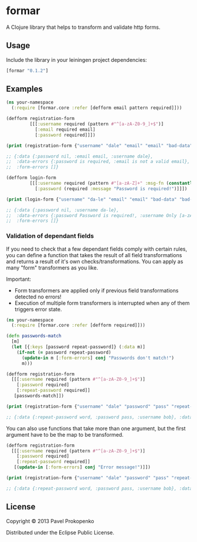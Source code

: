 # formar

A Clojure library that helps to transform and validate http forms.

## Usage

Include the library in your leiningen project dependencies:

```clojure
[formar "0.1.2"]
```

## Examples

```clojure
(ns your-namespace
  (:require [formar.core :refer [defform email pattern required]]))

(defform registration-form
         [[[:username required (pattern #"^[a-zA-Z0-9_]+$")]
           [:email required email]
           [:password required]]])

(print (registration-form {"username" "dale" "email" "email" "bad-data" "bad-value"}))

;; {:data {:password nil, :email email, :username dale},
;;  :data-errors {:password is required, :email is not a valid email},
;;  :form-errors []}

(defform login-form
         [[[:username required (pattern #"[a-zA-Z]+" :msg-fn (constantly "Only [a-zA-Z] characters are allowed!"))]
           [:password (required :message "Password is required!")]]])

(print (login-form {"username" "da-le" "email" "email" "bad-data" "bad-value"}))

;; {:data {:password nil, :username da-le},
;;  :data-errors {:password Password is required!, :username Only [a-zA-Z] characters are allowed!},
;;  :form-errors []}
```

### Validation of dependant fields

If you need to check that a few dependant fields comply with certain rules, you can define a function that takes
the result of all field transformations and returns a result of it's own checks/transformations. You can apply
as many "form" transformers as you like.

Important:
  - Form transformers are applied only if previous field transformations detected no errors!
  - Execution of multiple form transformers is interrupted when any of them triggers error state.

```clojure
(ns your-namespace
  (:require [formar.core :refer [defform required]]))

(defn passwords-match
  [m]
  (let [{:keys [password repeat-password]} (:data m)]
    (if-not (= password repeat-password)
      (update-in m [:form-errors] conj "Passwords don't match!")
      m)))

(defform registration-form
  [[[:username required (pattern #"^[a-zA-Z0-9_]+$")]
    [:password required]
    [:repeat-password required]]
   [passwords-match]])

(print (registration-form {"username" "dale" "password" "pass" "repeat-password" "word"}))

;; {:data {:repeat-password word, :password pass, :username bob}, :data-errors {}, :form-errors [Passwords don't match!]}
```

You can also use functions that take more than one argument, but the first argument have to be the map to be transformed.

```clojure
(defform registration-form
  [[[:username required (pattern #"^[a-zA-Z0-9_]+$")]
    [:password required]
    [:repeat-password required]]
   [(update-in [:form-errors] conj "Error message!")]])

(print (registration-form {"username" "dale" "password" "pass" "repeat-password" "word"}))

;; {:data {:repeat-password word, :password pass, :username bob}, :data-errors {}, :form-errors [Error message!]}
```

## License

Copyright © 2013 Pavel Prokopenko

Distributed under the Eclipse Public License.
